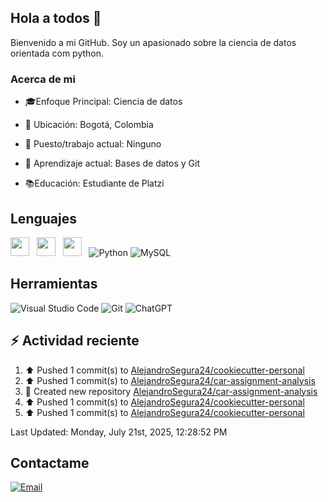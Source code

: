 ## Hola a todos 👋

Bienvenido a mi GitHub. Soy un apasionado sobre la ciencia de datos orientada com python.

### Acerca de mi

* 🎓Enfoque Principal: Ciencia de datos

* 📍 Ubicación: Bogotá, Colombia

* 💼 Puesto/trabajo actual: Ninguno

* 🌱 Aprendizaje actual: Bases de datos y Git

* 📚Educación: Estudiante de Platzi

## Lenguajes

<img style='height: 30px;' src="https://img.shields.io/badge/html5%20-%23e34f26.svg?&style=for-the-badge&logo=html5&logoColor=white"/>&nbsp;&nbsp; <img style='height: 30px;' src="https://img.shields.io/badge/css3%20-%231572B6.svg?&style=for-the-badge&logo=css3&logoColor=white" />&nbsp;&nbsp;
  <img style='height: 30px;' src="https://img.shields.io/badge/JavaScript-323330?style=for-the-badge&logo=javascript&logoColor=F7DF1E" />&nbsp;&nbsp; ![Python](https://img.shields.io/badge/Python-FFD43B?style=for-the-badge&logo=python&logoColor=blue) ![MySQL](https://img.shields.io/badge/MySQL-4479A1?style=for-the-badge&logo=mysql&logoColor=white)

## Herramientas

![Visual Studio Code](https://custom-icon-badges.demolab.com/badge/Visual%20Studio%20Code-0078d7.svg?style=for-the-badge&logo=vsc&logoColor=white) ![Git](https://img.shields.io/badge/GIT-E44C30?style=for-the-badge&logo=git&logoColor=white) ![ChatGPT](https://img.shields.io/badge/ChatGPT-74aa9c?style=for-the-badge&logo=openai&logoColor=white)

## :zap: Actividad reciente
<!--RECENT_ACTIVITY:start-->
1. ⬆️ Pushed 1 commit(s) to [AlejandroSegura24/cookiecutter-personal](https://github.com/AlejandroSegura24/cookiecutter-personal)<br>
2. ⬆️ Pushed 1 commit(s) to [AlejandroSegura24/car-assignment-analysis](https://github.com/AlejandroSegura24/car-assignment-analysis)<br>
3. 📔 Created new repository [AlejandroSegura24/car-assignment-analysis](https://github.com/AlejandroSegura24/car-assignment-analysis)<br>
4. ⬆️ Pushed 1 commit(s) to [AlejandroSegura24/cookiecutter-personal](https://github.com/AlejandroSegura24/cookiecutter-personal)<br>
5. ⬆️ Pushed 1 commit(s) to [AlejandroSegura24/cookiecutter-personal](https://github.com/AlejandroSegura24/cookiecutter-personal)<br>
<!--RECENT_ACTIVITY:end-->
<!--RECENT_ACTIVITY:last_update-->
Last Updated: Monday, July 21st, 2025, 12:28:52 PM
<!--RECENT_ACTIVITY:last_update_end-->

## Contactame

[![Email](https://img.shields.io/badge/Gmail-D14836?style=for-the-badge&logo=gmail&logoColor=white)](mailto://davidalejandrocmbs@gmail.com)
